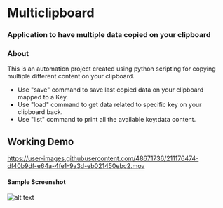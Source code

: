 # Multiclipboard
### Application to have multiple data copied on your clipboard

### About
This is an automation project created using python scripting for copying multiple different content on your clipboard.
- Use "save" command to save last copied data on your clipboard mapped to a Key.
- Use "load" command to get data related to specific key on your clipboard back.
- Use "list" command to print all the available key:data content.



## Working Demo

https://user-images.githubusercontent.com/48671736/211176474-df40b9df-e64a-4fe1-9a3d-eb021450ebc2.mov

#### Sample Screenshot
![alt text](https://github.com/swapv24/multiclipboard/blob/main/terminal_screenshot.jpg)
